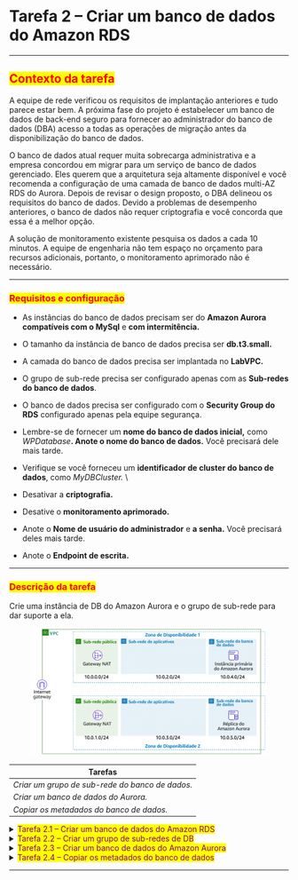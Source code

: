 # Tarefa 2 – Criar um banco de dados do Amazon RDS

***

## <mark style="color:red;">**Contexto da tarefa**</mark>

A equipe de rede verificou os requisitos de implantação anteriores e tudo parece estar bem. A próxima fase do projeto é estabelecer um banco de dados de back-end seguro para fornecer ao administrador do banco de dados (DBA) acesso a todas as operações de migração antes da disponibilização do banco de dados.&#x20;

O banco de dados atual requer muita sobrecarga administrativa e a empresa concordou em migrar para um serviço de banco de dados gerenciado. Eles querem que a arquitetura seja altamente disponível e você recomenda a configuração de uma camada de banco de dados multi-AZ RDS do Aurora. Depois de revisar o design proposto, o DBA delineou os requisitos do banco de dados. Devido a problemas de desempenho anteriores, o banco de dados não requer criptografia e você concorda que essa é a melhor opção.

A solução de monitoramento existente pesquisa os dados a cada 10 minutos. A equipe de engenharia não tem espaço no orçamento para recursos adicionais, portanto, o monitoramento aprimorado não é necessário.

***

### <mark style="color:red;">**Requisitos e configuração**</mark>

* As instâncias do banco de dados precisam ser do **Amazon Aurora compatíveis com o MySql** e **com intermitência.**
* O tamanho da instância de banco de dados precisa ser **db.t3.small.**
* A camada do banco de dados precisa ser implantada no **LabVPC.**
* O grupo de sub-rede precisa ser configurado apenas com as **Sub-redes do banco de dados**.
* O banco de dados precisa ser configurado com o **Security Group do RDS** configurado apenas pela equipe segurança.
* Lembre-se de fornecer um **nome do banco de dados inicial,** como _WPDatabase_**. Anote o nome do banco de dados.** Você precisará dele mais tarde.
* Verifique se você forneceu um **identificador de cluster do banco de dados**, como _MyDBCluster._ \

* Desativar a **criptografia.**
* Desative o **monitoramento aprimorado.**
* Anote o **Nome de usuário do administrador** e **a senha.** Você precisará deles mais tarde.
* Anote o **Endpoint de escrita.**

***

### <mark style="color:red;">**Descrição da tarefa**</mark>

Crie uma instância de DB do Amazon Aurora e o grupo de sub-rede para dar suporte a ela.

<figure><img src="../../.gitbook/assets/image (1) (1) (1) (1) (1) (1) (1).png" alt=""><figcaption></figcaption></figure>

| Tarefas                                         |
| ----------------------------------------------- |
| _Criar um grupo de sub-rede do banco de dados._ |
| _Criar um banco de dados do Aurora._            |
| _Copiar os metadados do banco de dados._        |

<details>

<summary><mark style="color:purple;">Tarefa 2.1 – Criar um banco de dados do Amazon RDS</mark></summary>

1. No AWS Management Console, no menu Services (Serviços), selecione RDS.

_**Observação:** você também pode localizar um serviço no AWS Management Console pesquisando-o pelo nome na barra de pesquisa unificada na parte superior central da página. A barra de pesquisa unificada está localizada à direita do menu Services (Serviços) e é rotulada como "Search for services, features, marketplace products, and docs" (Pesquisar serviços, recursos, produtos do Marketplace e documentos)._

</details>

<details>

<summary><mark style="color:purple;">Tarefa 2.2 – Criar um grupo de sub-redes de DB</mark></summary>

1. No painel de navegação à esquerda, selecione **Subnet groups** (Grupos de sub-rede).
2. Selecione o botão **Create DB Subnet Group** (Criar grupo de sub-rede do banco de dados).&#x20;
   * A página **Create DB Subnet Group** (Criar grupo de sub-rede do DB) é exibida.
3. Na seção **Subnet group details** (Detalhes do grupo de sub-rede), configure:
   * **Nome:** _AuroraSubnetGroup_
   * **Descrição:** grupo de sub-rede de AZ A2 do meu banco de dados.
   * **VPC:** selecione _LabVPC_ no menu suspenso.
4. Na seção **Add subnets** (Adicionar sub-redes), configure:
   * Na seção **Availability Zones** (Zonas de Disponibilidade):
     * Marque a caixa de seleção ao lado da Zona de Disponibilidade que termina com _a_.
     * Marque a caixa de seleção ao lado da Zona de Disponibilidade que termina com _b_.
   * Na seção **Subnets** (Sub-redes):
     * selecione a sub-rede com o bloco CIDR **10.0.4.0/24** na Zona de Disponibilidade que termina com 'a'.
     * Selecione a sub-rede com o bloco CIDR **10.0.5.0/24** na Zona de Disponibilidade que termina com 'b'.
5. Selecione o botão **Create** (Criar).

_**Observação**: um banner com uma mensagem "Successfully created AuroraSubnetGroup" (O AuroraSubnetGroup foi criado com êxito) é exibido na parte superior da página._

</details>

<details>

<summary><mark style="color:purple;">Tarefa 2.3 – Criar um banco de dados do Amazon Aurora</mark></summary>

1. No painel de navegação esquerdo, selecione **Databases** (Bancos de dados).
2. Selecione o botão **Create database** (Criar banco de dados).
   * A página **Create database** (Criar banco de dados) é exibida.
3. Na seção **Choose a database creation method** (Escolher um método de criação de banco de dados), selecione a opção _Standard Create (Criação Standard)_.
4. Na seção **Engine options** (Opções de mecanismo), configure:
   * Em **Engine type** (Tipo de mecanismo), selecione a opção _Amazon Aurora_.
   * Em **Edition** (Edição), selecione a opção _Amazon Aurora with MySQL compatibility_ (Amazon Aurora com compatibilidade no MySQL).
   * Em **Capacity type** (Tipo de capacidade), selecione a opção _Provisioned_ (Provisionado).
5. Na seção **Templates** (Modelos), selecione a opção _Production_ (Produção).
6. Na seção **Settings** (Configurações), configure:
   * **Identificador de cluster do banco de dados:** _MyDBCluster_
   * **Nome de usuário primário:** _admin_
   * **Senha primária:** _admin123_
   * **Confirme a senha**: _admin123_ \
     _**Observação:** lembre-se das suas credenciais._
7. Na seção **DB instance class** (Classe da instância de banco de dados), configure:
   * **Classe da instância de banco de dados:** selecione a opção de classes _Burstable_ (Com capacidade de intermitência).
   * Selecione o tipo de instância _**db.t3.small**_ no menu suspenso.
8. Na seção **Availability & durability** (Disponibilidade e durabilidade) de **Multi-AZ deployment** (Implantação multi-AZ), selecione _**Create an Aurora Replica or Reader node in a different AZ** (Criar uma réplica do Aurora ou nó do leitor em uma AZ diferente)._
9. Na seção **Connectivity** (Conectividade), configure:
   * **Virtual Private Cloud (VPC):** _LabVPC_
   * **Grupo de sub-rede:** _aurorasubnetgroup_
   * **Acesso público**: _Não_
   * **Security group de VPC:** _selecione um existente_
   * **Security groups de VPC existentes:**
     * Remova o security group **default** (padrão).
     * Selecione **RDSSecurityGroup** no menu suspenso.
10. Na seção **Additional configuration** (Configurações adicionais):
    * **Porta do banco de dados:** deixe a configuração com o valor-padrão.
11. Expanda a seção principal **Additional configuration** (Configurações adicionais) no final da página.
    * Na seção **Database options** (Opções do banco de dados), configure:
      * **Nome do banco de dados inicial:** _WPDatabase_
12. Na seção **Encryption** (Criptografia), desmarque **Enable encryption** (Ativar criptografia).
13. Na seção **Monitoring** (Monitoramento), desmarque **Enable Enhanced monitoring** (Ativar monitoramento aprimorado).
14. Na seção **Maintenance** (Manutenção), desmarque **Enable auto minor version upgrade** (Ativar atualização automática de versão secundária).
15. Na seção **Deletion protection** (Proteção contra exclusão), desmarque **Enable deletion protection** (Ativar proteção contra exclusão).
16. Role para o fim da tela e selecione o botão **Create database** (Criar banco de dados).

_**Observação**: seu cluster do banco de dados SQL do Aurora está sendo executado. O cluster que você configurou consiste em duas instâncias, cada uma em uma Zona de Disponibilidade diferente. O cluster do banco de dados do Amazon Aurora levará até cinco minutos para ser executado. Espero o status **mydbcluster** ser exibido como **Available** (Disponível). Você não precisa esperar pela disponibilidade das instâncias para continuar._

</details>

<details>

<summary><mark style="color:purple;">Tarefa 2.4 – Copiar os metadados do banco de dados</mark></summary>

1. Selecione **Databases** (Bancos de dados) no menu de navegação.
2. Selecione o link de _mydbcluster_.&#x20;
   * A página de detalhes do **mydbcluster** é exibida.
3. Selecione a guia **Connectivity & Security** (Conectividade e segurança).
4. Copie o valor de **endpoint** da **Instância do gravador** em um bloco de notas.
5. Selecione a guia **Configuration** (Configuração).
6. Copie o valor do **nome do banco de dados** em um bloco de notas.
7. Copie o valor **Nome de usuário primário** em um bloco de notas.
8. Copie o valor **Senha primária** em um bloco de notas. Esse valor está oculto na console. Você precisa lembrar qual era ele no momento da criação do banco de dados.

</details>

***
